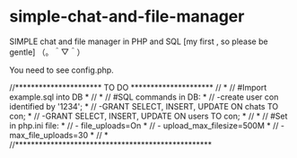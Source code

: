 # simple-chat-and-file-manager
SIMPLE chat and file manager in PHP and SQL  [my first , so please be gentle] （。＾▽＾）


You need to see config.php.

   //********************** TO DO *********************
    //                                                 *
    // #Import example.sql into DB                     *
    //                                                 *
    // #SQL commands in DB:                            *
    // -create user con identified by '1234';          *
    // -GRANT SELECT, INSERT, UPDATE ON chats TO con;  *
    // -GRANT SELECT, INSERT, UPDATE ON users TO con;  *
    //                                                 *
    // #Set in php.ini file:                           *
    // - file_uploads=On                               *
    // - upload_max_filesize=500M                      *
    // - max_file_uploads=30                           *
    //                                                 *
    //**************************************************

